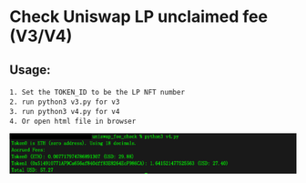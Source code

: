 # Check Uniswap LP unclaimed fee (V3/V4)

## Usage:
`1. Set the TOKEN_ID to be the LP NFT number` \
`2. run python3 v3.py for v3` \
`3. run python3 v4.py for v4` \
`4. Or open html file in browser`

![screenshot](foo.png)
